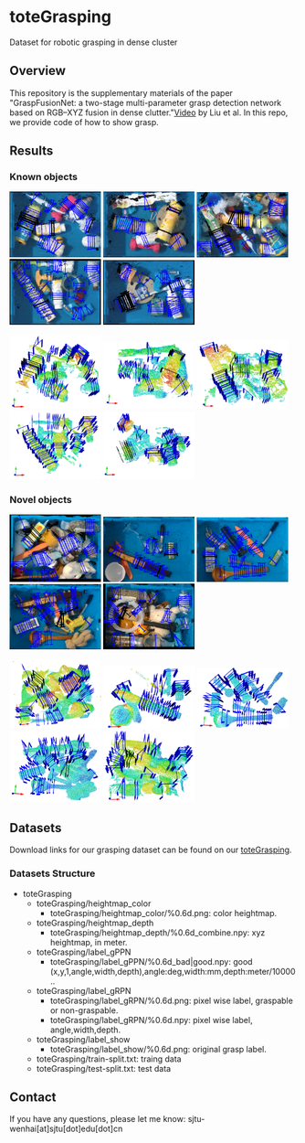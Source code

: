 # toteGrasping
Dataset for robotic grasping in dense cluster

## Overview
This repository is the supplementary materials of the paper "GraspFusionNet: a two-stage multi-parameter grasp detection network based on RGB–XYZ fusion in dense clutter."[Video](https://youtu.be/aFGE-4iL2w8) by Liu et al. In this repo, we provide  code of how to show grasp.

## Results
### Known objects
<p>
	<img src ="results/known/000011_color.png" width="160" />
	<img src ="results/known/000110_color.png" width="160" />
	<img src ="results/known/000135_color.png" width="160" />
	<img src ="results/known/000148_color.png" width="160" />
	<img src ="results/known/000176_color.png" width="160" />
</p>
<p>
	<img src ="results/known/000011_3d.png" width="160" /> 
	<img src ="results/known/000110_3d.png" width="160" />
	<img src ="results/known/000135_3d.png" width="160" />
	<img src ="results/known/000148_depth.png" width="160" />
	<img src ="results/known/000176_3d.png" width="160" />
</p>

### Novel objects
<p>
	<img src ="results/novel/01_2d.png" width="160" />
	<img src ="results/novel/02_2d.png" width="160" />
	<img src ="results/novel/03_2d.png" width="160" />
	<img src ="results/novel/04_2d.png" width="160" />
	<img src ="results/novel/05_2d.png" width="160" />
</p>
<p>
	<img src ="results/novel/01_3d.png" width="160" /> 
	<img src ="results/novel/02_3d.png" width="160" />
	<img src ="results/novel/03_3d.png" width="160" />
	<img src ="results/novel/04_3d.png" width="160" />
	<img src ="results/novel/05_3d.png" width="160" />
</p>


## Datasets
Download links for our grasping dataset  can be found on our [toteGrasping](https://www.dropbox.com/sh/bi1link0bhoga5v/AABO4KXf7E1sjMASope9ay0za?dl=0).

### Datasets Structure
* toteGrasping
	* toteGrasping/heightmap_color
		* toteGrasping/heightmap_color/%0.6d.png: color heightmap.
  	* toteGrasping/heightmap_depth
		* toteGrasping/heightmap_depth/%0.6d_combine.npy: xyz heightmap, in meter.
  	* toteGrasping/label_gPPN
		* toteGrasping/label_gPPN/%0.6d_bad|good.npy: good (x,y,1,angle,width,depth),angle:deg,width:mm,depth:meter/10000..
  	* toteGrasping/label_gRPN
		* toteGrasping/label_gRPN/%0.6d.png: pixel wise label, graspable or non-graspable.
		* toteGrasping/label_gRPN/%0.6d.npy: pixel wise label, angle,width,depth.
  	* toteGrasping/label_show
		* toteGrasping/label_show/%0.6d.png: original grasp label.
  	* toteGrasping/train-split.txt: traing data
  	* toteGrasping/test-split.txt:  test data

## Contact
If you have any questions, please let me know:  sjtu-wenhai[at]sjtu[dot]edu[dot]cn

